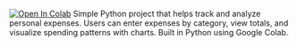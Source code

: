 [![Open In Colab](https://colab.research.google.com/assets/colab-badge.svg)](https://colab.research.google.com/github/ahmadelsaad/Personal_Fund_Tracker/blob/main/Personal_Funds_Tracker%20(1).ipynb)
Simple Python project that helps track and analyze personal expenses. Users can enter expenses by category, view totals, and visualize spending patterns with charts. Built in Python using Google Colab.
